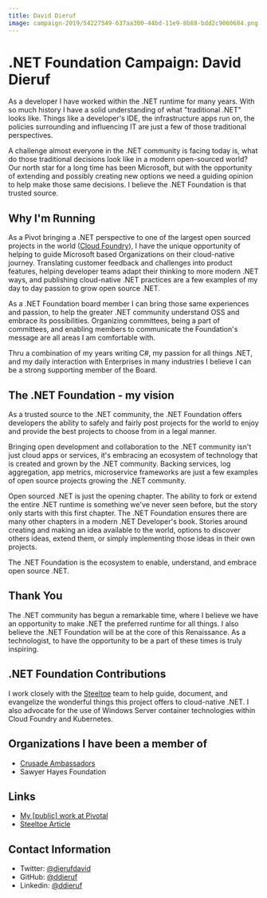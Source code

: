 ```yaml
---
title: David Dieruf
image: campaign-2019/54227549-637aa300-44bd-11e9-8b88-bdd2c9060684.png
---
```


# .NET Foundation Campaign: David Dieruf

As a developer I have worked within the .NET runtime for many years. With so much history I have a solid understanding of what "traditional .NET" looks like. Things like a developer's IDE, the infrastructure apps run on, the policies surrounding and influencing IT are just a few of those traditional perspectives.

A challenge almost everyone in the .NET community is facing today is, what do those traditional decisions look like in a modern open-sourced world? Our north star for a long time has been Microsoft, but with the opportunity of extending and possibly creating new options we need a guiding opinion to help make those same decisions. I believe the .NET Foundation is that trusted source.

## Why I'm Running

As a Pivot bringing a .NET perspective to one of the largest open sourced projects in the world ([Cloud Foundry](https://cloudfoundry.org)), I have the unique opportunity of helping to guide Microsoft based Organizations on their cloud-native journey. Translating customer feedback and challenges into product features, helping developer teams adapt their thinking to more modern .NET ways, and publishing cloud-native .NET practices are a few examples of my day to day passion to grow open source .NET.

As a .NET Foundation board member I can bring those same experiences and passion, to help the greater .NET community understand OSS and embrace its possibilities. Organizing committees, being a part of committees, and enabling members to communicate the Foundation's message are all areas I am comfortable with.

Thru a combination of my years writing C#, my passion for all things .NET, and my daily interaction with Enterprises in many industries I believe I can be a strong supporting member of the Board. 

## The .NET Foundation - my vision

As a trusted source to the .NET community, the .NET Foundation offers developers the ability to safely and fairly post projects for the world to enjoy and provide the best projects to choose from in a legal manner. 

Bringing open development and collaboration to the .NET community isn't just cloud apps or services, it's embracing an ecosystem of technology that is created and grown by the .NET community. Backing services, log aggregation, app metrics, microservice frameworks are just a few examples of open source projects growing the .NET community.

Open sourced .NET is just the opening chapter. The ability to fork or extend the entire .NET runtime is something we've never seen before, but the story only starts with this first chapter. The .NET Foundation ensures there are many other chapters in a modern .NET Developer's book. Stories around creating and making an idea available to the world, options to discover others ideas, extend them, or simply implementing those ideas in their own projects.

The .NET Foundation is the ecosystem to enable, understand, and embrace open source .NET.

## Thank You

The .NET community has begun a remarkable time, where I believe we have an opportunity to make .NET the preferred runtime for all things. I also believe the .NET Foundation will be at the core of this Renaissance. As a technologist, to have the opportunity to be a part of these times is truly inspiring.

## .NET Foundation Contributions

I work closely with the [Steeltoe](https://steeltoe.io) team to help guide, document, and evangelize the wonderful things this project offers to cloud-native .NET. I also advocate for the use of Windows Server container technologies within Cloud Foundry and Kubernetes.

## Organizations I have been a member of
* [Crusade Ambassadors](https://whascrusade.org/whas-crusade-for-children-community-engagement-council/)
* Sawyer Hayes Foundation

## Links
* [My \[public\] work at Pivotal](https://content.pivotal.io/authors/david-dieruf)
* [Steeltoe Article](https://thenewstack.io/steeltoe-modernize-net-apps-for-a-microservices-architecture/)

## Contact Information
* Twitter: [@dierufdavid](https://twitter.com/dierufdavid)
* GitHub: [@ddieruf](https://github.com/ddieruf)
* Linkedin: [@ddieruf](https://www.linkedin.com/in/ddieruf/)